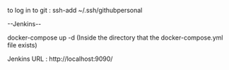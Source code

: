 to log in to git : ssh-add ~/.ssh/githubpersonal

--Jenkins--

docker-compose up -d (Inside the directory that the docker-compose.yml file exists)


Jenkins URL : http://localhost:9090/